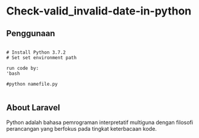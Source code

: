 # Check-valid_invalid-date-in-python

## Penggunaan
```

# Install Python 3.7.2
# Set set environment path

run code by:
'bash

#python namefile.py


```

## About Laravel

Python adalah bahasa pemrograman interpretatif multiguna dengan filosofi perancangan yang berfokus pada tingkat keterbacaan kode.
